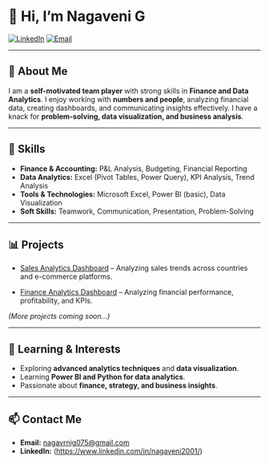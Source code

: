 

# 👋 Hi, I’m Nagaveni G

[![LinkedIn](https://img.shields.io/badge/LinkedIn-0A66C2?style=flat\&logo=linkedin\&logoColor=white)](https://www.linkedin.com/in/nagaveni2001/)
[![Email](https://img.shields.io/badge/Email-D14836?style=flat\&logo=gmail\&logoColor=white)](mailto:nagavrnig075@gmail.com)

---

## 💼 About Me

I am a **self-motivated team player** with strong skills in **Finance and Data Analytics**. I enjoy working with **numbers and people**, analyzing financial data, creating dashboards, and communicating insights effectively. I have a knack for **problem-solving, data visualization, and business analysis**.

---

## 🎯 Skills

* **Finance & Accounting:** P\&L Analysis, Budgeting, Financial Reporting
* **Data Analytics:** Excel (Pivot Tables, Power Query), KPI Analysis, Trend Analysis
* **Tools & Technologies:** Microsoft Excel, Power BI (basic), Data Visualization
* **Soft Skills:** Teamwork, Communication, Presentation, Problem-Solving

---

## 📊 Projects

* [Sales Analytics Dashboard](https://github.com/Nagaveni-G-2001/Excel_Sales_Project/blob/main/REE.md#-excel-based-sales-analytics-dashboard--hardwares)
– Analyzing sales trends across countries and e-commerce platforms.

* [ Finance Analytics Dashboard](https://github.com/Nagaveni-G-2001/Excel_Finance_Project/blob/main/workbook/Finance_Analytics_Dashboard.xlsx?raw=true)
– Analyzing financial performance, profitability, and KPIs.

*(More projects coming soon…)*

---

## 🌱 Learning & Interests

* Exploring **advanced analytics techniques** and **data visualization**.
* Learning **Power BI and Python for data analytics**.
* Passionate about **finance, strategy, and business insights**.

---

## 📫 Contact Me

* **Email:** [nagavrnig075@gmail.com](mailto:nagavrnig075@gmail.com)
* **LinkedIn:** (https://www.linkedin.com/in/nagaveni2001/)



